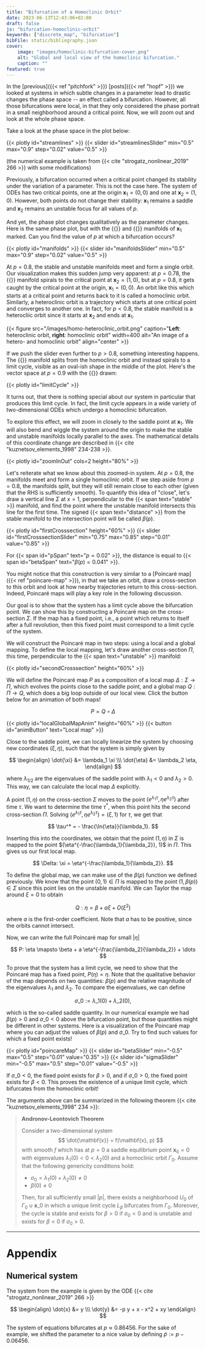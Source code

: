 ```yaml
---
title: "Bifurcation of a Homoclinic Orbit"
date: 2023-06-13T12:43:06+02:00
draft: false
js: "bifurcation-homoclinic-orbit"
keywords: ["discrete_map", "bifurcation"]
bibFile: static/bibliography.json
cover:
    image: "images/homoclinic-bifurcation-cover.png"
    alt: "Global and local view of the homoclinic bifurcation."
    caption: ""
featured: true
---
```


In the [previous]({{< ref "pitchfork" >}}) [posts]({{< ref "hopf" >}}) we looked at systems in which subtle changes in a parameter lead to drastic changes the phase space -- an effect called a bifurcation. However, all those bifurcations were local, in that they only considered the phase portrait in a small neighborhood around a critical point. Now, we will zoom out and look at the whole phase space.
<!--more-->

Take a look at the phase space in the plot below:

<!-- Phase plot with a slider for the parameter -->
{{< plotly id="streamlines" >}}
{{< slider id="streamlinesSlider" min="0.5" max="0.9" step="0.02" value="0.5" >}}

(the numerical example is taken from {{< cite "strogatz_nonlinear_2019" 266 >}} with some modifications)

Previously, a bifurcation occurred when a critical point changed its stability under the variation of a parameter. This is not the case here. The system of ODEs has two critical points, one at the origin $\mathbf{x}_1 = (0, 0)$ and one at $\mathbf{x}_2 = (1, 0)$. However, both points do not change their stability: $\mathbf{x}_1$ remains a saddle and $\mathbf{x}_2$ remains an unstable focus for all values of $p$. 

And yet, the phase plot changes qualitatively as the parameter changes. Here is the same phase plot, but with the {{<span text="stable" >}} and {{<span text="unstable" >}} manifolds of $\mathbf{x}_1$ marked. Can you find the value of $p$ at which a bifurcation occurs?

<!-- Same phase plot but with stable/unstable manifold in red -->
{{< plotly id="manifolds" >}}
{{< slider id="manifoldsSlider" min="0.5" max="0.9" step="0.02" value="0.5" >}}

At $p = 0.8$, the stable and unstable manifolds meet and form a single orbit. Our visualization makes this sudden jump very apparent: at $p = 0.78$, the {{<span text="stable" >}} manifold spirals to the critical point at $\mathbf{x}_2 = (1, 0)$, but at $p = 0.8$, it gets caught by the critical point at the origin, $\mathbf{x}_1 = (0, 0)$. An orbit like this which starts at a critical point and returns back to it is called a homoclinic orbit. Similarly, a heteroclinic orbit is a trajectory which starts at one critical point and converges to another one. In fact, for $p < 0.8$, the stable manifold is a heterocliic orbit since it starts at $\mathbf{x}_2$ and ends at $\mathbf{x}_1$.

{{< figure src="/images/homo-heteroclinic_orbit.png" caption="**Left**: heteroclinic orbit, **right**: homoclinic orbit" width=400 alt="An image of a hetero- and homoclinic orbit" align="center" >}}

If we push the slider even further to $p > 0.8$, something interesting happens. The {{<span text="unstable" >}} manifold splits from the homoclinic orbit and instead spirals to a limit cycle, visible as an oval-ish shape in the middle of the plot. Here's the vector space at $p = 0.9$ with the {{<span text="limit cycle" >}} drawn:

{{< plotly id="limitCycle" >}}

It turns out, that there is nothing special about our system in particular that produces this limit cycle. In fact, the limit cycle appears in a wide variety of two-dimensional ODEs which undergo a homoclinic bifurcation. 

To explore this effect, we will zoom in closely to the saddle point at $\mathbf{x}_1$. We will also bend and wiggle the system around the origin to make the stable and unstable manifolds locally parallel to the axes. The mathematical details of this coordinate change are described in {{< cite "kuznetsov_elements_1998" 234-238 >}}.

{{< plotly id="zoomInOut" cols=2 height="80%" >}}

Let's reiterate what we know about this zoomed-in system. At $p = 0.8$, the manifolds meet and form a single homoclinic orbit. If we step aside from $p = 0.8$, the manifolds split, but they will still remain close to each other (given that the RHS is sufficiently smooth). To quantify this idea of "close", let's draw a vertical line $\Sigma$ at $x = 1$, perpendicular to the {{< span text="stable" >}} manifold, and find the point where the unstable manifold intersects this line for the first time. The signed {{< span text="distance" >}} from the stable manifold to the intersection point will be called $\beta(p)$. 

{{< plotly id="firstCrosssection" height="60%" >}}
{{< slider id="firstCrosssectionSlider" min="0.75" max="0.85" step="0.01" value="0.85" >}}

For {{< span id="pSpan" text="$p = 0.02$" >}}, the distance is equal to {{< span id="betaSpan" text="$\beta(p) = 0.041$" >}}. 

You might notice that this construction is very similar to a [Poincaré map]({{< ref "poincare-map" >}}), in that we take an orbit, draw a cross-section to this orbit and look at how nearby trajectories return to this cross-section. Indeed, Poincaré maps will play a key role in the following discussion. 

Our goal is to show that the system has a limit cycle above the bifurcation point. We can show this by constructing a Poincaré map on the cross-section $\Sigma$. If the map has a fixed point, i.e., a point which returns to itself after a full revolution, then this fixed point must correspond to a limit cycle of the system. 

We will construct the Poincaré map in two steps: using a local and a global mapping. To define the local mapping, let's draw another cross-section $\Pi$, this time, perpendicular to the {{< span text="unstable" >}} manifold:

{{< plotly id="secondCrosssection" height="60%" >}}

We will define the Poincaré map $P$ as a composition of a local map $\Delta: \Sigma \rightarrow \Pi$, which evolves the points close to the saddle point, and a global map $Q: \Pi \rightarrow Q$, which does a big loop outside of our local view. Click the button below for an animation of both maps!

$$
P = Q \circ \Delta
$$

{{< plotly id="localGlobalMapAnim" height="60%" >}}
{{< button id="animButton" text="Local map" >}}

Close to the saddle point, we can locally linearize the system by choosing new coordinates $(\xi, \eta)$, such that the system is simply given by

$$
\begin{align}
\dot{\xi} &= \lambda_1 \xi \\\
\dot{\eta} &= \lambda_2 \eta,
\end{align}
$$

where $\lambda_{1/2}$ are the eigenvalues of the saddle point with $\lambda_1 < 0$ and $\lambda_2 > 0$. This way, we can calculate the local map $\Delta$ explicitly. 

A point $(1, \eta)$ on the cross-section $\Sigma$ moves to the point $(e^{\lambda_1 \tau}, \eta e^{\lambda_2 \tau})$ after time $\tau$. We want to determine the time $\tau^*$, when this point hits the second cross-section $\Pi$. Solving $(e^{\lambda_1 \tau}, \eta e^{\lambda_2 \tau}) = (\xi, 1)$ for $\tau$, we get that 

$$
\tau^* = - \frac{\ln{\eta}}{\lambda_1}.
$$

Inserting this into the coordinates, we obtain that the point $(1, \eta)$ in $\Sigma$ is mapped to the point $(\eta^{-\frac{\lambda_1}{\lambda_2}}, 1)$ in $\Pi$. This gives us our first local map. 

$$
\Delta: \xi = \eta^{-\frac{\lambda_1}{\lambda_2}}.
$$

To define the global map, we can make use of the $\beta(p)$ function we defined previously. We know that the point $(0, 1) \in \Pi$ is mapped to the point $(1, \beta(p)) \in \Sigma$ since this point lies on the unstable manifold. We can Taylor the map around $\xi = 0$ to obtain

$$
Q: \eta = \beta + a \xi + O(\xi^2)
$$

where $a$ is the first-order coefficient. Note that $a$ has to be positive, since the orbits cannot intersect. 

Now, we can write the full Poincaré map for small $|\eta|$

$$
P: \eta \mapsto \beta + a \eta^{-\frac{\lambda_2}{\lambda_2}} + \dots
$$

To prove that the system has a limit cycle, we need to show that the Poincaré map has a fixed point, $P(\eta) = \eta$. Note that the qualitative behavior of the map depends on two quantities: $\beta(p)$ and the relative magnitude of the eigenvalues $\lambda_1$ and $\lambda_2$. To compare the eigenvalues, we can define 

$$\sigma\_0 := \lambda\_1(0) + \lambda\_2(0),$$

which is the so-called saddle quantity. In our numerical example we had $\beta(p) > 0$ and $\sigma\_0 < 0$ above the bifurcation point, but those quantities might be different in other systems. Here is a visualization of the Poincaré map where you can adjust the values of $\beta(p)$ and $\sigma\_0$. Try to find such values for which a fixed point exists!

<!-- Plots of P where you can change beta? -->
{{< plotly id="poincareMap" >}}
{{< slider id="betaSlider" min="-0.5" max="0.5" step="0.01" value="0.35" >}}
{{< slider id="sigmaSlider" min="-0.5" max="0.5" step="0.01" value="-0.5" >}}

If $\sigma\_0 < 0$, the fixed point exists for $\beta > 0$, and if $\sigma\_0 > 0$, the fixed point exists for $\beta < 0$. This proves the existence of a unique limit cycle, which bifurcates from the homoclinic orbit!

The arguments above can be summarized in the following theorem {{< cite "kuznetsov_elements_1998" 234 >}}:

> **Andronov-Leontovich Theorem**
>
> Consider a two-dimensional system
> $$ \dot{\mathbf{x}} = f(\mathbf{x}, p) $$
> with smooth $f$ which has at $p = 0$ a saddle equilibrium point $\mathbf{x}_0 = 0$ with eigenvalues $\lambda_1(0) < 0 < \lambda_2(0)$ and a homoclinic orbit $\Gamma_0$. Assume that the following genericity conditions hold:
> * $\sigma_0 = \lambda_1(0) + \lambda_2(0) \neq 0$
> * $\beta(0) \neq 0$
> 
> Then, for all sufficiently small $|p|$, there exists a neighborhood $U_0$ of $\Gamma_0 \cup \mathbf{x}\_0$ in which a unique limit cycle $L_\beta$ bifurcates from $\Gamma_0$. Moreover, the cycle is stable and exists for $\beta > 0$ if $\sigma_0 < 0$ and is unstable and exists for $\beta < 0$ if $\sigma_0 > 0$. 

---

# Appendix

## Numerical system
The system from the example is given by the ODE {{< cite "strogatz_nonlinear_2019" 266 >}}

$$
\begin{align}
\dot{x} &= y \\\
\dot{y} &= -p y + x - x^2 + xy
\end{align}
$$

The system of equations bifurcates at $p \approx 0.86456$. For the sake of example, we shifted the parameter to a nice value by defining $\tilde{p} := p - 0.06456$. 